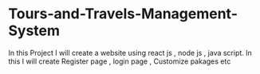 # Tours-and-Travels-Management-System
In this Project I will  create a website using  react js , node js , java script. 
In this I will create Register page , login page  , Customize pakages etc

